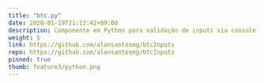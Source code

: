 ```yaml
---
title: "btc.py"
date: 2020-01-19T21:13:42+09:00
description: Componente em Python para validação de inputs via console para os tipos string, int e float com bloqueio de sequências de escape.
weight: 5
link: https://github.com/alansantosmg/btcInputs
repo: https://github.com/alansantosmg/btcInputs
pinned: true
thumb: feature3/python.png
---
```

